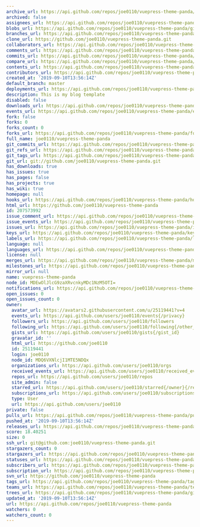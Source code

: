 ```yaml
---
archive_url: https://api.github.com/repos/joe0110/vuepress-theme-panda/{archive_format}{/ref}
archived: false
assignees_url: https://api.github.com/repos/joe0110/vuepress-theme-panda/assignees{/user}
blobs_url: https://api.github.com/repos/joe0110/vuepress-theme-panda/git/blobs{/sha}
branches_url: https://api.github.com/repos/joe0110/vuepress-theme-panda/branches{/branch}
clone_url: https://github.com/joe0110/vuepress-theme-panda.git
collaborators_url: https://api.github.com/repos/joe0110/vuepress-theme-panda/collaborators{/collaborator}
comments_url: https://api.github.com/repos/joe0110/vuepress-theme-panda/comments{/number}
commits_url: https://api.github.com/repos/joe0110/vuepress-theme-panda/commits{/sha}
compare_url: https://api.github.com/repos/joe0110/vuepress-theme-panda/compare/{base}...{head}
contents_url: https://api.github.com/repos/joe0110/vuepress-theme-panda/contents/{+path}
contributors_url: https://api.github.com/repos/joe0110/vuepress-theme-panda/contributors
created_at: '2019-09-10T13:56:14Z'
default_branch: master
deployments_url: https://api.github.com/repos/joe0110/vuepress-theme-panda/deployments
description: This is my blog template
disabled: false
downloads_url: https://api.github.com/repos/joe0110/vuepress-theme-panda/downloads
events_url: https://api.github.com/repos/joe0110/vuepress-theme-panda/events
fork: false
forks: 0
forks_count: 0
forks_url: https://api.github.com/repos/joe0110/vuepress-theme-panda/forks
full_name: joe0110/vuepress-theme-panda
git_commits_url: https://api.github.com/repos/joe0110/vuepress-theme-panda/git/commits{/sha}
git_refs_url: https://api.github.com/repos/joe0110/vuepress-theme-panda/git/refs{/sha}
git_tags_url: https://api.github.com/repos/joe0110/vuepress-theme-panda/git/tags{/sha}
git_url: git://github.com/joe0110/vuepress-theme-panda.git
has_downloads: true
has_issues: true
has_pages: false
has_projects: true
has_wiki: true
homepage: null
hooks_url: https://api.github.com/repos/joe0110/vuepress-theme-panda/hooks
html_url: https://github.com/joe0110/vuepress-theme-panda
id: 207573992
issue_comment_url: https://api.github.com/repos/joe0110/vuepress-theme-panda/issues/comments{/number}
issue_events_url: https://api.github.com/repos/joe0110/vuepress-theme-panda/issues/events{/number}
issues_url: https://api.github.com/repos/joe0110/vuepress-theme-panda/issues{/number}
keys_url: https://api.github.com/repos/joe0110/vuepress-theme-panda/keys{/key_id}
labels_url: https://api.github.com/repos/joe0110/vuepress-theme-panda/labels{/name}
language: null
languages_url: https://api.github.com/repos/joe0110/vuepress-theme-panda/languages
license: null
merges_url: https://api.github.com/repos/joe0110/vuepress-theme-panda/merges
milestones_url: https://api.github.com/repos/joe0110/vuepress-theme-panda/milestones{/number}
mirror_url: null
name: vuepress-theme-panda
node_id: MDEwOlJlcG9zaXRvcnkyMDc1NzM5OTI=
notifications_url: https://api.github.com/repos/joe0110/vuepress-theme-panda/notifications{?since,all,participating}
open_issues: 0
open_issues_count: 0
owner:
  avatar_url: https://avatars2.githubusercontent.com/u/25119441?v=4
  events_url: https://api.github.com/users/joe0110/events{/privacy}
  followers_url: https://api.github.com/users/joe0110/followers
  following_url: https://api.github.com/users/joe0110/following{/other_user}
  gists_url: https://api.github.com/users/joe0110/gists{/gist_id}
  gravatar_id: ''
  html_url: https://github.com/joe0110
  id: 25119441
  login: joe0110
  node_id: MDQ6VXNlcjI1MTE5NDQx
  organizations_url: https://api.github.com/users/joe0110/orgs
  received_events_url: https://api.github.com/users/joe0110/received_events
  repos_url: https://api.github.com/users/joe0110/repos
  site_admin: false
  starred_url: https://api.github.com/users/joe0110/starred{/owner}{/repo}
  subscriptions_url: https://api.github.com/users/joe0110/subscriptions
  type: User
  url: https://api.github.com/users/joe0110
private: false
pulls_url: https://api.github.com/repos/joe0110/vuepress-theme-panda/pulls{/number}
pushed_at: '2019-09-10T13:56:14Z'
releases_url: https://api.github.com/repos/joe0110/vuepress-theme-panda/releases{/id}
score: 18.40251
size: 0
ssh_url: git@github.com:joe0110/vuepress-theme-panda.git
stargazers_count: 0
stargazers_url: https://api.github.com/repos/joe0110/vuepress-theme-panda/stargazers
statuses_url: https://api.github.com/repos/joe0110/vuepress-theme-panda/statuses/{sha}
subscribers_url: https://api.github.com/repos/joe0110/vuepress-theme-panda/subscribers
subscription_url: https://api.github.com/repos/joe0110/vuepress-theme-panda/subscription
svn_url: https://github.com/joe0110/vuepress-theme-panda
tags_url: https://api.github.com/repos/joe0110/vuepress-theme-panda/tags
teams_url: https://api.github.com/repos/joe0110/vuepress-theme-panda/teams
trees_url: https://api.github.com/repos/joe0110/vuepress-theme-panda/git/trees{/sha}
updated_at: '2019-09-10T13:56:14Z'
url: https://api.github.com/repos/joe0110/vuepress-theme-panda
watchers: 0
watchers_count: 0
---
```

